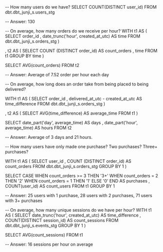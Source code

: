 -- How many users do we have?
SELECT COUNT(DISTINCT user_id) FROM dbt.dbt_junji_s.users_stg

-- Answer: 130


-- On average, how many orders do we receive per hour?
WITH t1 AS (
SELECT
  order_id
  , date_trunc('hour', created_at_utc) AS time
FROM dbt.dbt_junji_s.orders_stg
)

, t2 AS (
SELECT
  COUNT (DISTINCT order_id) AS count_orders
  , time
FROM t1
GROUP BY time
)

SELECT
 AVG(count_orders)
FROM t2

-- Answer: Average of 7.52 order per hour each day


-- On average, how long does an order take from being placed to being delivered?

WITH t1 AS (
SELECT
  order_id
  , delivered_at_utc - created_at_utc AS time_difference
FROM dbt.dbt_junji_s.orders_stg
)

, t2 AS (
SELECT
  AVG(time_difference) AS average_time
FROM t1
)

SELECT
  date_part('day', average_time) AS days
  , date_part('hour', average_time) AS hours
FROM t2

-- Answer: Average of 3 days and 21 hours.


-- How many users have only made one purchase? Two purchases? Three+ purchases?

WITH t1 AS (
SELECT
  user_id
  , COUNT (DISTINCT order_id) AS count_orders
FROM dbt.dbt_junji_s.orders_stg
GROUP BY 1
)

SELECT
  CASE WHEN count_orders >= 3 THEN '3+'
    WHEN count_orders = 2 THEN '2'
    WHEN count_orders = 1 THEN '1'
    ELSE '0'
    END AS purchases
  , COUNT(user_id) AS count_users
FROM t1
GROUP BY 1

-- Answer: 25 users with 1 purchase, 28 users with 2 purchases, 71 users with 3+ purchases


-- On average, how many unique sessions do we have per hour?
WITH t1 AS (
SELECT
  date_trunc('hour', created_at_utc) AS time_difference
  , COUNT(DISTINCT session_id) AS count_sessions
FROM dbt.dbt_junji_s.events_stg
GROUP BY 1
)

SELECT
  AVG(count_sessions)
FROM t1

-- Answer: 16 sessions per hour on average

